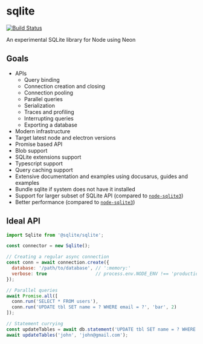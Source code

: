 # sqlite

[![Build Status](https://travis-ci.com/sqlite-js/sqlite.svg?branch=master)](https://travis-ci.com/sqlite-js/sqlite)

An experimental SQLite library for Node using Neon

## Goals
* APIs
  * Query binding
  * Connection creation and closing
  * Connection pooling
  * Parallel queries
  * Serialization
  * Traces and profiling
  * Interrupting queries
  * Exporting a database
* Modern infrastructure
* Target latest node and electron versions
* Promise based API
* Blob support
* SQLite extensions support
* Typescript support
* Query caching support
* Extensive documentation and examples using docusarus, guides and examples
* Bundle sqlite if system does not have it installed
* Support for larger subset of SQLite API (compared to [`node-sqlite3`](https://github.com/mapbox/node-sqlite3))
* Better performance  (compared to [`node-sqlite3`](https://github.com/mapbox/node-sqlite3))

## Ideal API
```js
import Sqlite from '@sqlite/sqlite';

const connector = new Sqlite();

// Creating a regular async connection
const conn = await connection.create({
  database: '/path/to/database', // ':memory:'
  verbose: true                  // process.env.NODE_ENV !== 'production'
});

// Parallel queries
await Promise.all([
  conn.run('SELECT * FROM users'),
  conn.run('UPDATE tbl SET name = ? WHERE email = ?', 'bar', 2)
]);

// Statement currying
const updateTables = await db.statement('UPDATE tbl SET name = ? WHERE email = ?');
await updateTables('john', 'john@gmail.com');
```
